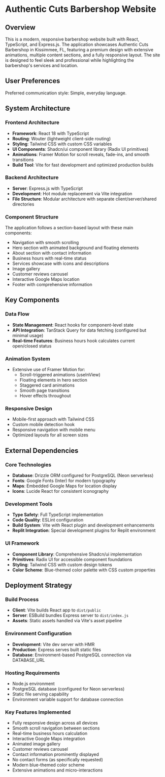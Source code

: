 # Authentic Cuts Barbershop Website

## Overview

This is a modern, responsive barbershop website built with React, TypeScript, and Express.js. The application showcases Authentic Cuts Barbershop in Kissimmee, FL, featuring a premium design with extensive animations, multiple content sections, and a fully responsive layout. The site is designed to feel sleek and professional while highlighting the barbershop's services and location.

## User Preferences

Preferred communication style: Simple, everyday language.

## System Architecture

### Frontend Architecture
- **Framework**: React 18 with TypeScript
- **Routing**: Wouter (lightweight client-side routing)
- **Styling**: Tailwind CSS with custom CSS variables
- **UI Components**: Shadcn/ui component library (Radix UI primitives)
- **Animations**: Framer Motion for scroll reveals, fade-ins, and smooth transitions
- **Build Tool**: Vite for fast development and optimized production builds

### Backend Architecture
- **Server**: Express.js with TypeScript
- **Development**: Hot module replacement via Vite integration
- **File Structure**: Modular architecture with separate client/server/shared directories

### Component Structure
The application follows a section-based layout with these main components:
- Navigation with smooth scrolling
- Hero section with animated background and floating elements
- About section with contact information
- Business hours with real-time status
- Services showcase with icons and descriptions
- Image gallery
- Customer reviews carousel
- Interactive Google Maps location
- Footer with comprehensive information

## Key Components

### Data Flow
- **State Management**: React hooks for component-level state
- **API Integration**: TanStack Query for data fetching (configured but minimal usage)
- **Real-time Features**: Business hours hook calculates current open/closed status

### Animation System
- Extensive use of Framer Motion for:
  - Scroll-triggered animations (useInView)
  - Floating elements in hero section
  - Staggered card animations
  - Smooth page transitions
  - Hover effects throughout

### Responsive Design
- Mobile-first approach with Tailwind CSS
- Custom mobile detection hook
- Responsive navigation with mobile menu
- Optimized layouts for all screen sizes

## External Dependencies

### Core Technologies
- **Database**: Drizzle ORM configured for PostgreSQL (Neon serverless)
- **Fonts**: Google Fonts (Inter) for modern typography
- **Maps**: Embedded Google Maps for location display
- **Icons**: Lucide React for consistent iconography

### Development Tools
- **Type Safety**: Full TypeScript implementation
- **Code Quality**: ESLint configuration
- **Build System**: Vite with React plugin and development enhancements
- **Replit Integration**: Special development plugins for Replit environment

### UI Framework
- **Component Library**: Comprehensive Shadcn/ui implementation
- **Primitives**: Radix UI for accessible component foundations
- **Styling**: Tailwind CSS with custom design tokens
- **Color Scheme**: Blue-themed color palette with CSS custom properties

## Deployment Strategy

### Build Process
- **Client**: Vite builds React app to `dist/public`
- **Server**: ESBuild bundles Express server to `dist/index.js`
- **Assets**: Static assets handled via Vite's asset pipeline

### Environment Configuration
- **Development**: Vite dev server with HMR
- **Production**: Express serves built static files
- **Database**: Environment-based PostgreSQL connection via DATABASE_URL

### Hosting Requirements
- Node.js environment
- PostgreSQL database (configured for Neon serverless)
- Static file serving capability
- Environment variable support for database connection

### Key Features Implemented
- Fully responsive design across all devices
- Smooth scroll navigation between sections
- Real-time business hours calculation
- Interactive Google Maps integration
- Animated image gallery
- Customer reviews carousel
- Contact information prominently displayed
- No contact forms (as specifically requested)
- Modern blue-themed color scheme
- Extensive animations and micro-interactions